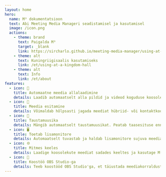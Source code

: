 ```yaml
---
layout: home
hero:
  name: M³ dokumentatsioon
  text: Abi Meeting Media Manageri seadistamisel ja kasutamisel
  image: /icon.png
  actions:
    - theme: brand
      text: Paigalda M³
      target: _blank
      link: https://sircharlo.github.io/meeting-media-manager/using-at-a-kingdom-hall#download-and-install
    - theme: alt
      text: Kuningriigisaalis kasutamiseks
      link: /et/using-at-a-kingdom-hall
    - theme: alt
      text: Info
      link: /et/about
features:
  - icon: 🚀
    title: Automaatne meedia allalaadimine
    details: Laadib automaatselt alla pildid ja videod koguduse koosolekute jaoks mis tahes keeles, mis on saadaval Jehoova tunnistajate ametlikul veebisaidil.
  - icon: 🎦
    title: Meedia esitamine
    details: Võimaldab hõlpsasti jagada meediat hübriid- või kontaktkoosolekute ajal.
  - icon: 🎵
    title: Taustamuusika
    details: Mängib automaatselt taustamuusikat. Peatab taasesituse enne koosoleku algust. Taustamuusika saab pärast koosolekut ühe klõpsuga taaskäivitada.
  - icon: 🖥️
    title: Toetab lisamonitore
    details: Automaatselt tuvastab ja haldab lisamonitore sujuva meediaesituse jaoks.
  - icon: 🌐
    title: Mitmes keeles
    details: Laadige koosolekute meediat sadades keeltes ja kasutage M³ kasutajaliidest ükskõik millises olemasolevatest keeltest.
  - icon: 🧩
    title: Koostöö OBS Studio-ga
    details: Teeb koostööd OBS Studio'ga, et täiustada meediakorraldust ja esitlusvõimalusi.
---
```

